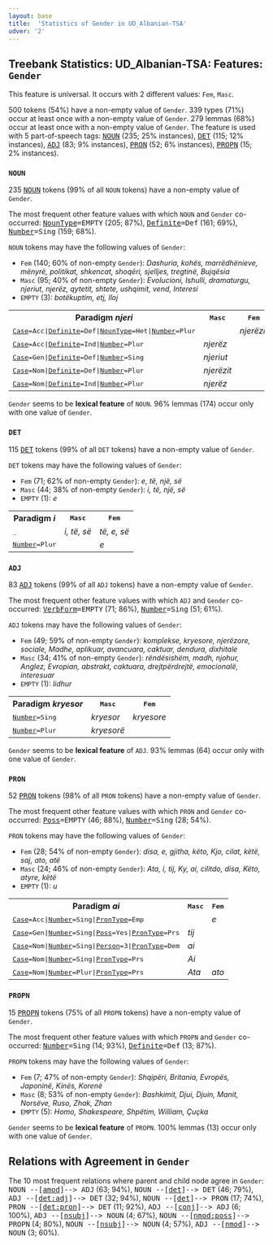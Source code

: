 ```yaml
---
layout: base
title:  'Statistics of Gender in UD_Albanian-TSA'
udver: '2'
---
```


## Treebank Statistics: UD_Albanian-TSA: Features: `Gender`

This feature is universal.
It occurs with 2 different values: `Fem`, `Masc`.

500 tokens (54%) have a non-empty value of `Gender`.
339 types (71%) occur at least once with a non-empty value of `Gender`.
279 lemmas (68%) occur at least once with a non-empty value of `Gender`.
The feature is used with 5 part-of-speech tags: <tt><a href="sq_tsa-pos-NOUN.html">NOUN</a></tt> (235; 25% instances), <tt><a href="sq_tsa-pos-DET.html">DET</a></tt> (115; 12% instances), <tt><a href="sq_tsa-pos-ADJ.html">ADJ</a></tt> (83; 9% instances), <tt><a href="sq_tsa-pos-PRON.html">PRON</a></tt> (52; 6% instances), <tt><a href="sq_tsa-pos-PROPN.html">PROPN</a></tt> (15; 2% instances).

### `NOUN`

235 <tt><a href="sq_tsa-pos-NOUN.html">NOUN</a></tt> tokens (99% of all `NOUN` tokens) have a non-empty value of `Gender`.

The most frequent other feature values with which `NOUN` and `Gender` co-occurred: <tt><a href="sq_tsa-feat-NounType.html">NounType</a></tt><tt>=EMPTY</tt> (205; 87%), <tt><a href="sq_tsa-feat-Definite.html">Definite</a></tt><tt>=Def</tt> (161; 69%), <tt><a href="sq_tsa-feat-Number.html">Number</a></tt><tt>=Sing</tt> (159; 68%).

`NOUN` tokens may have the following values of `Gender`:

* `Fem` (140; 60% of non-empty `Gender`): <em>Dashuria, kohës, marrëdhënieve, mënyrë, politikat, shkencat, shoqëri, sjelljes, tregtinë, Bujqësia</em>
* `Masc` (95; 40% of non-empty `Gender`): <em>Evolucioni, Ishulli, dramaturgu, njeriut, njerëz, qytetit, shtete, ushqimit, vend, Interesi</em>
* `EMPTY` (3): <em>botëkuptim, etj, lloj</em>

<table>
  <tr><th>Paradigm <i>njeri</i></th><th><tt>Masc</tt></th><th><tt>Fem</tt></th></tr>
  <tr><td><tt><tt><a href="sq_tsa-feat-Case.html">Case</a></tt><tt>=Acc</tt>|<tt><a href="sq_tsa-feat-Definite.html">Definite</a></tt><tt>=Def</tt>|<tt><a href="sq_tsa-feat-NounType.html">NounType</a></tt><tt>=Het</tt>|<tt><a href="sq_tsa-feat-Number.html">Number</a></tt><tt>=Plur</tt></tt></td><td></td><td><em>njerëzit</em></td></tr>
  <tr><td><tt><tt><a href="sq_tsa-feat-Case.html">Case</a></tt><tt>=Acc</tt>|<tt><a href="sq_tsa-feat-Definite.html">Definite</a></tt><tt>=Ind</tt>|<tt><a href="sq_tsa-feat-Number.html">Number</a></tt><tt>=Plur</tt></tt></td><td><em>njerëz</em></td><td></td></tr>
  <tr><td><tt><tt><a href="sq_tsa-feat-Case.html">Case</a></tt><tt>=Gen</tt>|<tt><a href="sq_tsa-feat-Definite.html">Definite</a></tt><tt>=Def</tt>|<tt><a href="sq_tsa-feat-Number.html">Number</a></tt><tt>=Sing</tt></tt></td><td><em>njeriut</em></td><td></td></tr>
  <tr><td><tt><tt><a href="sq_tsa-feat-Case.html">Case</a></tt><tt>=Nom</tt>|<tt><a href="sq_tsa-feat-Definite.html">Definite</a></tt><tt>=Def</tt>|<tt><a href="sq_tsa-feat-Number.html">Number</a></tt><tt>=Plur</tt></tt></td><td><em>njerëzit</em></td><td></td></tr>
  <tr><td><tt><tt><a href="sq_tsa-feat-Case.html">Case</a></tt><tt>=Nom</tt>|<tt><a href="sq_tsa-feat-Definite.html">Definite</a></tt><tt>=Ind</tt>|<tt><a href="sq_tsa-feat-Number.html">Number</a></tt><tt>=Plur</tt></tt></td><td><em>njerëz</em></td><td></td></tr>
</table>

`Gender` seems to be **lexical feature** of `NOUN`. 96% lemmas (174) occur only with one value of `Gender`.

### `DET`

115 <tt><a href="sq_tsa-pos-DET.html">DET</a></tt> tokens (99% of all `DET` tokens) have a non-empty value of `Gender`.

`DET` tokens may have the following values of `Gender`:

* `Fem` (71; 62% of non-empty `Gender`): <em>e, të, një, së</em>
* `Masc` (44; 38% of non-empty `Gender`): <em>i, të, një, së</em>
* `EMPTY` (1): <em>e</em>

<table>
  <tr><th>Paradigm <i>i</i></th><th><tt>Masc</tt></th><th><tt>Fem</tt></th></tr>
  <tr><td><tt>_</tt></td><td><em>i, të, së</em></td><td><em>të, e, së</em></td></tr>
  <tr><td><tt><tt><a href="sq_tsa-feat-Number.html">Number</a></tt><tt>=Plur</tt></tt></td><td></td><td><em>e</em></td></tr>
</table>

### `ADJ`

83 <tt><a href="sq_tsa-pos-ADJ.html">ADJ</a></tt> tokens (99% of all `ADJ` tokens) have a non-empty value of `Gender`.

The most frequent other feature values with which `ADJ` and `Gender` co-occurred: <tt><a href="sq_tsa-feat-VerbForm.html">VerbForm</a></tt><tt>=EMPTY</tt> (71; 86%), <tt><a href="sq_tsa-feat-Number.html">Number</a></tt><tt>=Sing</tt> (51; 61%).

`ADJ` tokens may have the following values of `Gender`:

* `Fem` (49; 59% of non-empty `Gender`): <em>komplekse, kryesore, njerëzore, sociale, Madhe, aplikuar, avancuara, caktuar, dendura, dixhitale</em>
* `Masc` (34; 41% of non-empty `Gender`): <em>rëndësishëm, madh, njohur, Anglez, Evropian, abstrakt, caktuara, drejtpërdrejtë, emocionalë, interesuar</em>
* `EMPTY` (1): <em>lidhur</em>

<table>
  <tr><th>Paradigm <i>kryesor</i></th><th><tt>Masc</tt></th><th><tt>Fem</tt></th></tr>
  <tr><td><tt><tt><a href="sq_tsa-feat-Number.html">Number</a></tt><tt>=Sing</tt></tt></td><td><em>kryesor</em></td><td><em>kryesore</em></td></tr>
  <tr><td><tt><tt><a href="sq_tsa-feat-Number.html">Number</a></tt><tt>=Plur</tt></tt></td><td><em>kryesorë</em></td><td></td></tr>
</table>

`Gender` seems to be **lexical feature** of `ADJ`. 93% lemmas (64) occur only with one value of `Gender`.

### `PRON`

52 <tt><a href="sq_tsa-pos-PRON.html">PRON</a></tt> tokens (98% of all `PRON` tokens) have a non-empty value of `Gender`.

The most frequent other feature values with which `PRON` and `Gender` co-occurred: <tt><a href="sq_tsa-feat-Poss.html">Poss</a></tt><tt>=EMPTY</tt> (46; 88%), <tt><a href="sq_tsa-feat-Number.html">Number</a></tt><tt>=Sing</tt> (28; 54%).

`PRON` tokens may have the following values of `Gender`:

* `Fem` (28; 54% of non-empty `Gender`): <em>disa, e, gjitha, këto, Kjo, cilat, këtë, saj, ato, atë</em>
* `Masc` (24; 46% of non-empty `Gender`): <em>Ata, i, tij, Ky, ai, cilitdo, disa, Këto, atyre, këtë</em>
* `EMPTY` (1): <em>u</em>

<table>
  <tr><th>Paradigm <i>ai</i></th><th><tt>Masc</tt></th><th><tt>Fem</tt></th></tr>
  <tr><td><tt><tt><a href="sq_tsa-feat-Case.html">Case</a></tt><tt>=Acc</tt>|<tt><a href="sq_tsa-feat-Number.html">Number</a></tt><tt>=Sing</tt>|<tt><a href="sq_tsa-feat-PronType.html">PronType</a></tt><tt>=Emp</tt></tt></td><td></td><td><em>e</em></td></tr>
  <tr><td><tt><tt><a href="sq_tsa-feat-Case.html">Case</a></tt><tt>=Gen</tt>|<tt><a href="sq_tsa-feat-Number.html">Number</a></tt><tt>=Sing</tt>|<tt><a href="sq_tsa-feat-Poss.html">Poss</a></tt><tt>=Yes</tt>|<tt><a href="sq_tsa-feat-PronType.html">PronType</a></tt><tt>=Prs</tt></tt></td><td><em>tij</em></td><td></td></tr>
  <tr><td><tt><tt><a href="sq_tsa-feat-Case.html">Case</a></tt><tt>=Nom</tt>|<tt><a href="sq_tsa-feat-Number.html">Number</a></tt><tt>=Sing</tt>|<tt><a href="sq_tsa-feat-Person.html">Person</a></tt><tt>=3</tt>|<tt><a href="sq_tsa-feat-PronType.html">PronType</a></tt><tt>=Dem</tt></tt></td><td><em>ai</em></td><td></td></tr>
  <tr><td><tt><tt><a href="sq_tsa-feat-Case.html">Case</a></tt><tt>=Nom</tt>|<tt><a href="sq_tsa-feat-Number.html">Number</a></tt><tt>=Sing</tt>|<tt><a href="sq_tsa-feat-PronType.html">PronType</a></tt><tt>=Prs</tt></tt></td><td><em>Ai</em></td><td></td></tr>
  <tr><td><tt><tt><a href="sq_tsa-feat-Case.html">Case</a></tt><tt>=Nom</tt>|<tt><a href="sq_tsa-feat-Number.html">Number</a></tt><tt>=Plur</tt>|<tt><a href="sq_tsa-feat-PronType.html">PronType</a></tt><tt>=Prs</tt></tt></td><td><em>Ata</em></td><td><em>ato</em></td></tr>
</table>

### `PROPN`

15 <tt><a href="sq_tsa-pos-PROPN.html">PROPN</a></tt> tokens (75% of all `PROPN` tokens) have a non-empty value of `Gender`.

The most frequent other feature values with which `PROPN` and `Gender` co-occurred: <tt><a href="sq_tsa-feat-Number.html">Number</a></tt><tt>=Sing</tt> (14; 93%), <tt><a href="sq_tsa-feat-Definite.html">Definite</a></tt><tt>=Def</tt> (13; 87%).

`PROPN` tokens may have the following values of `Gender`:

* `Fem` (7; 47% of non-empty `Gender`): <em>Shqipëri, Britania, Evropës, Japoninë, Kinës, Korenë</em>
* `Masc` (8; 53% of non-empty `Gender`): <em>Bashkimit, Djui, Djuin, Manit, Norsëve, Ruso, Zhak, Zhan</em>
* `EMPTY` (5): <em>Homo, Shakespeare, Shpëtim, William, Çuçka</em>

`Gender` seems to be **lexical feature** of `PROPN`. 100% lemmas (13) occur only with one value of `Gender`.

## Relations with Agreement in `Gender`

The 10 most frequent relations where parent and child node agree in `Gender`:
<tt>NOUN --[<tt><a href="sq_tsa-dep-amod.html">amod</a></tt>]--> ADJ</tt> (63; 94%),
<tt>NOUN --[<tt><a href="sq_tsa-dep-det.html">det</a></tt>]--> DET</tt> (46; 79%),
<tt>ADJ --[<tt><a href="sq_tsa-dep-det-adj.html">det:adj</a></tt>]--> DET</tt> (32; 94%),
<tt>NOUN --[<tt><a href="sq_tsa-dep-det.html">det</a></tt>]--> PRON</tt> (17; 74%),
<tt>PRON --[<tt><a href="sq_tsa-dep-det-pron.html">det:pron</a></tt>]--> DET</tt> (11; 92%),
<tt>ADJ --[<tt><a href="sq_tsa-dep-conj.html">conj</a></tt>]--> ADJ</tt> (6; 100%),
<tt>ADJ --[<tt><a href="sq_tsa-dep-nsubj.html">nsubj</a></tt>]--> NOUN</tt> (4; 67%),
<tt>NOUN --[<tt><a href="sq_tsa-dep-nmod-poss.html">nmod:poss</a></tt>]--> PROPN</tt> (4; 80%),
<tt>NOUN --[<tt><a href="sq_tsa-dep-nsubj.html">nsubj</a></tt>]--> NOUN</tt> (4; 57%),
<tt>ADJ --[<tt><a href="sq_tsa-dep-nmod.html">nmod</a></tt>]--> NOUN</tt> (3; 60%).

